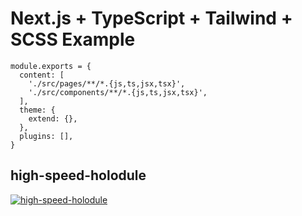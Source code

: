 # Next.js + TypeScript + Tailwind + SCSS Example

```
module.exports = {
  content: [
    './src/pages/**/*.{js,ts,jsx,tsx}',
    './src/components/**/*.{js,ts,jsx,tsx}',
  ],
  theme: {
    extend: {},
  },
  plugins: [],
}
```
## high-speed-holodule
 <a href="https://high-speed-holodule.vercel.app" target="_blank" rel=”noopener”> <img src="https://user-images.githubusercontent.com/96198088/162452049-626b0b8d-3143-4ccb-8f1f-fa8d952da87b.png" alt="high-speed-holodule" /> </a> 
